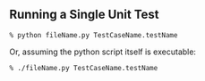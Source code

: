## Running a Single Unit Test

	% python fileName.py TestCaseName.testName

Or, assuming the python script itself is executable:

	% ./fileName.py TestCaseName.testName